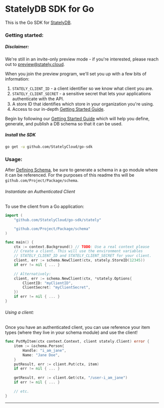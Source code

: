 # StatelyDB SDK for Go

This is the Go SDK for [StatelyDB](https://stately.cloud). 

### Getting started:

##### Disclaimer:

We're still in an invite-only preview mode - if you're interested, please reach out to [preview@stately.cloud](mailto:preview@stately.cloud?subject=Early%20Access%20Program).

When you join the preview program, we'll set you up with a few bits of information:

1. `STATELY_CLIENT_ID` - a client identifier so we know what client you are.
2. `STATELY_CLIENT_SECRET` - a sensitive secret that lets your applications authenticate with the API.
3. A store ID that identifies which store in your organization you're using.
4. Access to our in-depth [Getting Started Guide].

Begin by following our [Getting Started Guide] which will help you define, generate, and publish a DB schema so that it can be used.  

##### Install the SDK

```sh
go get -u github.com/StatelyCloud/go-sdk
```

### Usage: 

After [Defining Schema], be sure to generate a schema in a go module where it can be referenced. For the purposes of this readme ths will be `github.com/Project/Package/schema`. 

###### Instantiate an Authenticated Client

To use the client from a Go application:

```go
import (
	"github.com/StatelyCloud/go-sdk/stately"

	"github.com/Project/Package/schema"
)

func main() {
	ctx := context.Background() // TODO: Use a real context please
	// Create a client. This will use the environment variables
	// STATELY_CLIENT_ID and STATELY_CLIENT_SECRET for your client.
	client, err := schema.NewClient(ctx, stately.StoreID(12345))
	if err != nil { ... }
	
	// Alternatively: 
	client, err := schema.NewClient(ctx, *stately.Options{
		ClientID: "myClientID",
		ClientSecret: "myClientSecret",
	})
	if err != nil { ... }
}
```

###### Using a client:

Once you have an authenticated client, you can use reference your item types (where they live in your schema module) and use the client!

```go
func PutMyItem(ctx context.Context, client stately.Client) error {
	item := &schema.Person{
		Handle: "i_am_jane",
		Name: "Jane Doe",
	}
	putResult, err := client.Put(ctx, item)
	if err != nil { ... }
	
	getResult, err := client.Get(ctx, "/user-i_am_jane")
    if err != nil { ... }
	
	// etc.
}
```

---

[Getting Started Guide]: https://preview-docs.stately.cloud/guides/getting-started/
[Defining Schema]: https://preview-docs.stately.cloud/guides/defining-schema/